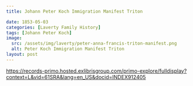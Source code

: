 ```yaml
---
title: Johann Peter Koch Immigration Manifest Triton 

date: 1853-05-03
categories: [Laverty Family History]
tags: [Johann Peter Koch]
image:
  src: /assets/img/laverty/peter-anna-francis-triton-manifest.png
  alt: Peter Koch Immigration Manifest Triton 
layout: post
---
```


https://records-primo.hosted.exlibrisgroup.com/primo-explore/fulldisplay?context=L&vid=61SRA&lang=en_US&docid=INDEX912405